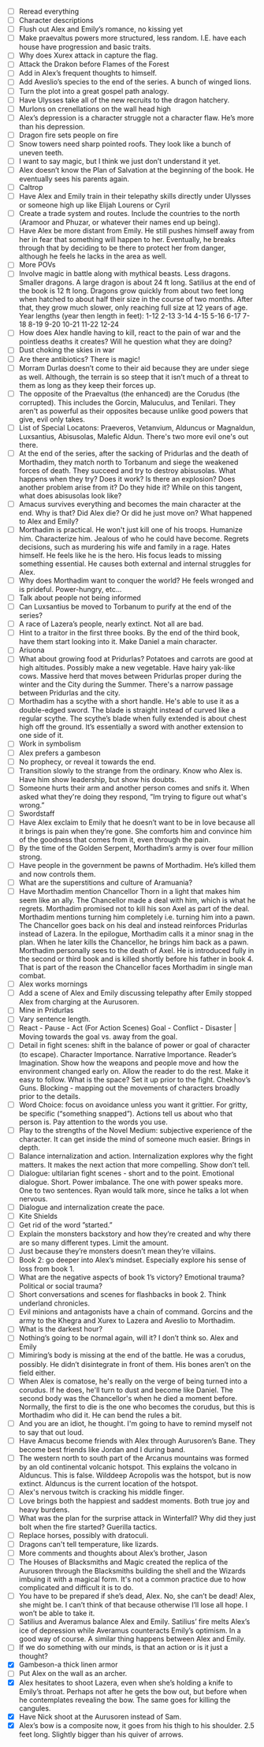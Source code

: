 - [ ] Reread everything  
- [ ] Character descriptions  
- [ ] Flush out Alex and Emily’s romance, no kissing yet  
- [ ] Make praevaltus powers more structured, less random. I.E. have each house have progression and basic traits.  
- [ ] Why does Xurex attack in capture the flag.  
- [ ] Attack the Drakon before Flames of the Forest  
- [ ] Add in Alex’s frequent thoughts to himself.  
- [ ] Add Aveslio’s species to the end of the series. A bunch of winged lions.  
- [ ] Turn the plot into a great gospel path analogy.  
- [ ] Have Ulysses take all of the new recruits to the dragon hatchery.  
- [ ] Murlons on crenellations on the wall head high  
- [ ] Alex’s depression is a character struggle not a character flaw. He’s more than his depression.  
- [ ] Dragon fire sets people on fire  
- [ ] Snow towers need sharp pointed roofs. They look like a bunch of uneven teeth.  
- [ ] I want to say magic, but I think we just don’t understand it yet.  
- [ ] Alex doesn’t know the Plan of Salvation at the beginning of the book. He eventually sees his parents again.  
- [ ] Caltrop  
- [ ] Have Alex and Emily train in their telepathy skills directly under Ulysses or someone high up like Elijah Lourens or Cyril  
- [ ] Create a trade system and routes. Include the countries to the north (Aramoor and Phuzar, or whatever their names end up being).  
- [ ] Have Alex be more distant from Emily. He still pushes himself away from her in fear that something will happen to her. Eventually, he breaks through that by deciding to be there to protect her from danger, although he feels he lacks in the area as well.  
- [ ] More POVs  
- [ ] Involve magic in battle along with mythical beasts. Less dragons. Smaller dragons. A large dragon is about 24 ft long. Satilius at the end of the book is 12 ft long. Dragons grow quickly from about two feet long when hatched to about half their size in the course of two months. After that, they grow much slower, only reaching full size at 12 years of age. Year lengths (year then length in feet): 1-12 2-13 3-14 4-15 5-16 6-17 7-18 8-19 9-20 10-21 11-22 12-24  
- [ ] How does Alex handle having to kill, react to the pain of war and the pointless deaths it creates? Will he question what they are doing?  
- [ ] Dust choking the skies in war  
- [ ] Are there antibiotics? There is magic!  
- [ ] Morram Durlas doesn’t come to their aid because they are under siege as well. Although, the terrain is so steep that it isn’t much of a threat to them as long as they keep their forces up.  
- [ ] The opposite of the Praevaltus (the enhanced) are the Corudus (the corrupted). This includes the Gorcin, Maluculus, and Tenilari. They aren't as powerful as their opposites because unlike good powers that give, evil only takes.  
- [ ] List of Special Locatons: Praeveros, Vetanvium, Alduncus or Magnaldun, Luxsantius, Abisusolas, Malefic Aldun. There's two more evil one's out there.  
- [ ] At the end of the series, after the sacking of Pridurlas and the death of Morthadim, they match north to Torbanum and siege the weakened forces of death. They succeed and try to destroy abisusolas. What happens when they try? Does it work? Is there an explosion? Does another problem arise from it? Do they hide it? While on this tangent, what does abisusolas look like?  
- [ ] Amacus survives everything and becomes the main character at the end. Why is that? Did Alex die? Or did he just move on? What happened to Alex and Emily?  
- [ ] Morthadim is practical. He won't just kill one of his troops. Humanize him. Characterize him. Jealous of who he could have become. Regrets decisions, such as murdering his wife and family in a rage. Hates himself. He feels like he is the hero. His focus leads to missing something essential. He causes both external and internal struggles for Alex.  
- [ ] Why does Morthadim want to conquer the world? He feels wronged and is prideful. Power-hungry, etc...  
- [ ] Talk about people not being informed  
- [ ] Can Luxsantius be moved to Torbanum to purify at the end of the series?  
- [ ] A race of Lazera’s people, nearly extinct. Not all are bad.  
- [ ] Hint to a traitor in the first three books. By the end of the third book, have them start looking into it. Make Daniel a main character.  
- [ ] Ariuona  
- [ ] What about growing food at Pridurlas? Potatoes and carrots are good at high altitudes. Possibly make a new vegetable. Have hairy yak-like cows. Massive herd that moves between Pridurlas proper during the winter and the City during the Summer. There's a narrow passage between Pridurlas and the city.  
- [ ] Morthadim has a scythe with a short handle. He's able to use it as a double-edged sword. The blade is straight instead of curved like a regular scythe. The scythe’s blade when fully extended is about chest high off the ground. It’s essentially a sword with another extension to one side of it.  
- [ ] Work in symbolism  
- [ ] Alex prefers a gambeson  
- [ ] No prophecy, or reveal it towards the end.  
- [ ] Transition slowly to the strange from the ordinary. Know who Alex is. Have him show leadership, but show his doubts.  
- [ ] Someone hurts their arm and another person comes and snifs it. When asked what they're doing they respond, ”Im trying to figure out what's wrong.”  
- [ ] Swordstaff  
- [ ] Have Alex exclaim to Emily that he doesn’t want to be in love because all it brings is pain when they’re gone. She comforts him and convince him of the goodness that comes from it, even through the pain.  
- [ ] By the time of the Golden Serpent, Morthadim’s army is over four million strong.  
- [ ] Have people in the government be pawns of Morthadim. He’s killed them and now controls them.  
- [ ] What are the superstitions and culture of Aramuania?  
- [ ] Have Morthadim mention Chancellor Thorn in a light that makes him seem like an ally. The Chancellor made a deal with him, which is what he regrets. Morthadim promised not to kill his son Axel as part of the deal. Morthadim mentions turning him completely i.e. turning him into a pawn. The Chancellor goes back on his deal and instead reinforces Pridurlas instead of Lazera. In the epilogue, Morthadim calls it a minor snag in the plan. When he later kills the Chancellor, he brings him back as a pawn. Morthadim personally sees to the death of Axel. He is introduced fully in the second or third book and is killed shortly before his father in book 4. That is part of the reason the Chancellor faces Morthadim in single man combat.  
- [ ] Alex works mornings  
- [ ] Add a scene of Alex and Emily discussing telepathy after Emily stopped Alex from charging at the Aurusoren.  
- [ ] Mine in Pridurlas  
- [ ] Vary sentence length.  
- [ ] React - Pause - Act (For Action Scenes) Goal - Conflict - Disaster | Moving towards the goal vs. away from the goal.  
- [ ] Detail in fight scenes: shift in the balance of power or goal of character (to escape). Character Importance. Narrative Importance. Reader’s Imagination. Show how the weapons and people move and how the environment changed early on. Allow the reader to do the rest. Make it easy to follow. What is the space? Set it up prior to the fight. Chekhov’s Guns. Blocking - mapping out the movements of characters broadly prior to the details.  
- [ ] Word Choice: focus on avoidance unless you want it grittier. For gritty, be specific (“something snapped”). Actions tell us about who that person is. Pay attention to the words you use.  
- [ ] Play to the strengths of the Novel Medium: subjective experience of the character. It can get inside the mind of someone much easier. Brings in depth.  
- [ ] Balance internalization and action. Internalization explores why the fight matters. It makes the next action that more compelling. Show don’t tell.  
- [ ] Dialogue: ultilarian fight scenes - short and to the point. Emotional dialogue. Short. Power imbalance. The one with power speaks more. One to two sentences. Ryan would talk more, since he talks a lot when nervous.  
- [ ] Dialogue and internalization create the pace.  
- [ ] Kite Shields  
- [ ] Get rid of the word ”started.”  
- [ ] Explain the monsters backstory and how they’re created and why there are so many different types. Limit the amount.  
- [ ] Just because they’re monsters doesn’t mean they’re villains.  
- [ ] Book 2: go deeper into Alex’s mindset. Especially explore his sense of loss from book 1.  
- [ ] What are the negative aspects of book 1’s victory? Emotional trauma? Political or social trauma?  
- [ ] Short conversations and scenes for flashbacks in book 2. Think underland chronicles.  
- [ ] Evil minions and antagonists have a chain of command. Gorcins and the army to the Khegra and Xurex to Lazera and Aveslio to Morthadim.  
- [ ] What is the darkest hour?  
- [ ] Nothing’s going to be normal again, will it? I don’t think so. Alex and Emily  
- [ ] Mimiring’s body is missing at the end of the battle. He was a corudus, possibly. He didn’t disintegrate in front of them. His bones aren’t on the field either.  
- [ ] When Alex is comatose, he's really on the verge of being turned into a corudus. If he does, he'll turn to dust and become like Daniel. The second body was the Chancellor's when he died a moment before. Normally, the first to die is the one who becomes the corudus, but this is Morthadim who did it. He can bend the rules a bit.  
- [ ] And you are an idiot, he thought. I'm going to have to remind myself not to say that out loud.  
- [ ] Have Amacus become friends with Alex through Aurusoren’s Bane. They become best friends like Jordan and I during band.  
- [ ] The western north to south part of the Arcanus mountains was formed by an old continental volcanic hotspot. This explains the volcano in Alduncus. This is false. Wilddeep Acropolis was the hotspot, but is now extinct. Alduncus is the current location of the hotspot.  
- [ ] Alex's nervous twitch is cracking his middle finger.  
- [ ] Love brings both the happiest and saddest moments. Both true joy and heavy burdens.  
- [ ] What was the plan for the surprise attack in Winterfall? Why did they just bolt when the fire started? Guerilla tactics.  
- [ ] Replace horses, possibly with dratoculi.  
- [ ] Dragons can't tell temperature, like lizards.  
- [ ] More comments and thoughts about Alex’s brother, Jason  
- [ ] The Houses of Blacksmiths and Magic created the replica of the Aurusoren through the Blacksmiths building the shell and the Wizards imbuing it with a magical form. It's not a common practice due to how complicated and difficult it is to do.  
- [ ] You have to be prepared if she’s dead, Alex. No, she can’t be dead! Alex, she might be. I can’t think of that because otherwise I’ll lose all hope. I won’t be able to take it.  
- [ ] Satilius and Averamus balance Alex and Emily. Satilius’ fire melts Alex’s ice of depression while Averamus counteracts Emily’s optimism. In a good way of course. A similar thing happens between Alex and Emily.  
- [ ] If we do something with our minds, is that an action or is it just a thought?  
- [x] Gambeson-a thick linen armor  
- [ ] Put Alex on the wall as an archer.  
- [x] Alex hesitates to shoot Lazera, even when she’s holding a knife to Emily’s throat. Perhaps not after he gets the bow out, but before when he contemplates revealing the bow. The same goes for killing the cangules.  
- [x] Have Nick shoot at the Aurusoren instead of Sam.  
- [x] Alex’s bow is a composite now, it goes from his thigh to his shoulder. 2.5 feet long. Slightly bigger than his quiver of arrows.